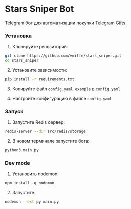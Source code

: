 # Stars Sniper Bot 

Telegram бот для автоматизации покупки Telegram Gifts.

### Установка

1. Клонируйте репозиторий:
```bash
git clone https://github.com/vmilfe/stars_sniper.git
cd stars_sniper
```

2. Установите зависимости:
```bash
pip install -r requirements.txt
```

3. Копируйте файл `config.yaml.example` в `config.yaml` 

4. Настройте конфигурацию в файле `config.yaml`

### Запуск

1. Запустите Redis сервер:
```bash
redis-server --dir src/redis/storage
```

2. В новом терминале запустите бота:
```bash
python3 main.py
```

### Dev mode

1. Установить nodemon:
```js
npm install -g nodemon
```

2. Запустите:
```bash
nodemon --ext py main.py
```